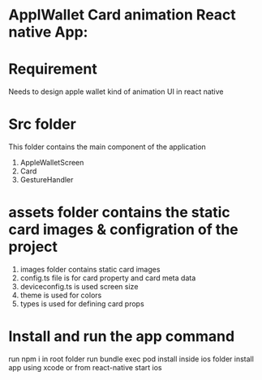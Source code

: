 # ApplWallet Card animation React native App:

# Requirement
Needs to design apple wallet kind of animation UI in react native
 
# Src folder
 This folder contains the main component of the application 
 1. AppleWalletScreen
 2. Card
 3. GestureHandler
 
 # assets folder contains the static card images & configration of the project

 1. images folder contains static card images
 2. config.ts file is for card property and card meta data
 3. deviceconfig.ts is used screen size
 4. theme is used for colors
 5. types is used for defining card props
 

# Install and run the app command

run npm i in root folder
run bundle exec pod install inside ios folder
install app using xcode or from react-native start ios






